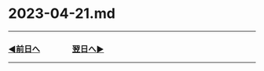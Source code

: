 # 2023-04-21.md

---
### [◀️前日へ](https://github.com/yuasys/chatty-journal/blob/main/2023/04/2023-04-19.md)&emsp;&emsp;&emsp;&emsp;[翌日へ▶️](https://github.com/yuasys/chatty-journal/blob/main/2023/04/2023-04-21.md)

---

